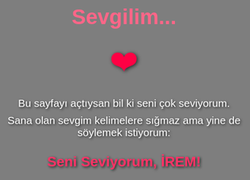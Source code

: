 <!DOCTYPE html>
<html lang="tr">
<head>
  <meta charset="UTF-8" />
  <meta name="viewport" content="width=device-width, initial-scale=1" />
  <meta name="description" content="Bu sayfa sana olan sevgimi anlatmak için var." />
  <meta name="keywords" content="Aşk, Seni Seviyorum, [Sevgilinin Adı], Aşk Mesajı, Romantik" />
  <title>Sana Bir Sözüm Var</title>
  <style>
    /* https://resimlink.com/90bunprE56 */
    body {
      margin: 0;
      padding: 50px;
      font-family: 'Arial', sans-serif;
      color: #fff;
      text-align: center;
      background-image: url('[FOTOĞRAF_URL]');
      background-size: cover;
      background-position: center;
      background-repeat: no-repeat;
      /* Üstüne hafif karartma efekti için: */
      position: relative;
      min-height: 100vh;
    }
    /* Karartma katmanı */
    body::before {
      content: "";
      position: fixed;
      top: 0; left: 0; right: 0; bottom: 0;
      background: rgba(0,0,0,0.5); /* Siyah yarı saydam */
      z-index: 0;
    }
    /* İçerik */
    .content {
      position: relative;
      z-index: 1;
      max-width: 600px;
      margin: 0 auto;
    }
    h1 {
      color: #ff6688;
      font-size: 3em;
      margin-bottom: 10px;
    }
    p {
      font-size: 1.5em;
      margin: 10px 0;
      text-shadow: 2px 2px 5px rgba(0,0,0,0.7);
    }
    h2 {
      color: #ff99aa;
      font-size: 2em;
      text-shadow: 2px 2px 5px rgba(0,0,0,0.7);
      margin-top: 30px;
    }
    .heart {
      font-size: 4em;
      color: #ff0044;
      margin: 20px 0;
      animation: pulse 1s infinite;
      text-shadow: 2px 2px 8px rgba(0,0,0,0.7);
    }
    @keyframes pulse {
      0% { transform: scale(1); }
      50% { transform: scale(1.2); }
      100% { transform: scale(1); }
    }
  </style>
</head>
<body>
  <div class="content">
    <h1>Sevgilim...</h1>
    <div class="heart">❤️</div>
    <p>Bu sayfayı açtıysan bil ki seni çok seviyorum.</p>
    <p>Sana olan sevgim kelimelere sığmaz ama yine de söylemek istiyorum:</p>
    <h2 style="color: #ff3366;">Seni Seviyorum, İREM!</h2>
  </div>
</body>
</html>
